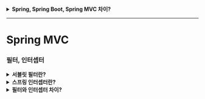 <details>
    <summary><b>Spring, Spring Boot, Spring MVC 차이? </b></summary>
</details>

---

# Spring MVC


### 필터, 인터셉터 

<details>
    <summary><b>서블릿 필터란?</b></summary>
</details>

<details>
    <summary><b>스프링 인터셉터란?</b></summary>
</details>

<details>
    <summary><b>필터와 인터셉터 차이?</b></summary>
</details>